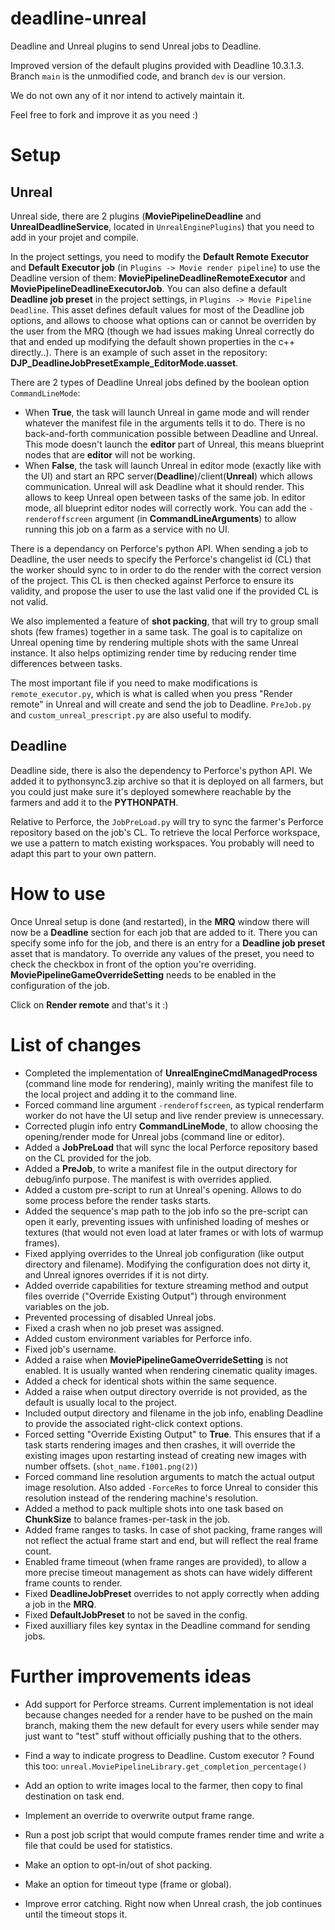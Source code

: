 # deadline-unreal
Deadline and Unreal plugins to send Unreal jobs to Deadline.


Improved version of the default plugins provided with Deadline 10.3.1.3.
Branch `main` is the unmodified code, and branch `dev` is our version.

We do not own any of it nor intend to actively maintain it.

Feel free to fork and improve it as you need :)


# Setup

## Unreal

Unreal side, there are 2 plugins (**MoviePipelineDeadline** and **UnrealDeadlineService**, located in `UnrealEnginePlugins`) that you need to add in your projet and compile.

In the project settings, you need to modify the **Default Remote Executor** and **Default Executor job** (in `Plugins -> Movie render pipeline`) to use the Deadline version of them: **MoviePipelineDeadlineRemoteExecutor** and **MoviePipelineDeadlineExecutorJob**.
You can also define a default **Deadline job preset** in the project settings, in `Plugins -> Movie Pipeline Deadline`.
This asset defines default values for most of the Deadline job options, and allows to choose what options can or cannot be overriden by the user from the MRQ (though we had issues making Unreal correctly do that and ended up modifying the default shown properties in the c++ directly..).
There is an example of such asset in the repository: **DJP_DeadlineJobPresetExample_EditorMode.uasset**.

There are 2 types of Deadline Unreal jobs defined by the boolean option `CommandLineMode`:
- When **True**, the task will launch Unreal in game mode and will render whatever the manifest file in the arguments tells it to do. There is no back-and-forth communication possible between Deadline and Unreal.
This mode doesn't launch the **editor** part of Unreal, this means blueprint nodes that are **editor** will not be working.
- When **False**, the task will launch Unreal in editor mode (exactly like with the UI) and start an RPC server(**Deadline**)/client(**Unreal**) which allows communication. Unreal will ask Deadline what it should render. This allows to keep Unreal open between tasks of the same job. In editor mode, all blueprint editor nodes will correctly work. You can add the `-renderoffscreen` argument (in **CommandLineArguments**) to allow running this job on a farm as a service with no UI.

There is a dependancy on Perforce's python API. When sending a job to Deadline, the user needs to specify the Perforce's changelist id (CL) that the worker should sync to in order to do the render with the correct version of the project. This CL is then checked against Perforce to ensure its validity, and propose the user to use the last valid one if the provided CL is not valid.

We also implemented a feature of **shot packing**, that will try to group small shots (few frames) together in a same task. The goal is to capitalize on Unreal opening time by rendering multiple shots with the same Unreal instance. It also helps optimizing render time by reducing render time differences between tasks.

The most important file if you need to make modifications is `remote_executor.py`, which is what is called when you press "Render remote" in Unreal and will create and send the job to Deadline.
`PreJob.py` and `custom_unreal_prescript.py` are also useful to modify.


## Deadline

Deadline side, there is also the dependency to Perforce's python API. We added it to pythonsync3.zip archive so that it is deployed on all farmers, but you could just make sure it's deployed somewhere reachable by the farmers and add it to the **PYTHONPATH**.

Relative to Perforce, the `JobPreLoad.py` will try to sync the farmer's Perforce repository based on the job's CL.
To retrieve the local Perforce workspace, we use a pattern to match existing workspaces. You probably will need to adapt this part to your own pattern.


# How to use

Once Unreal setup is done (and restarted), in the **MRQ** window there will now be a **Deadline** section for each job that are added to it.
There you can specify some info for the job, and there is an entry for a **Deadline job preset** asset that is mandatory.
To override any values of the preset, you need to check the checkbox in front of the option you're overriding.
**MoviePipelineGameOverrideSetting** needs to be enabled in the configuration of the job.

Click on **Render remote** and that's it :)


# List of changes

- Completed the implementation of **UnrealEngineCmdManagedProcess** (command line mode for rendering), mainly writing the manifest file to the local project and adding it to the command line.
- Forced command line argument `-renderoffscreen`, as typical renderfarm worker do not have the UI setup and live render preview is unnecessary.
- Corrected plugin info entry **CommandLineMode**, to allow choosing the opening/render mode for Unreal jobs (command line or editor).
- Added a **JobPreLoad** that will sync the local Perforce repository based on the CL provided for the job.
- Added a **PreJob**, to write a manifest file in the output directory for debug/info purpose. The manifest is with overrides applied.
- Added a custom pre-script to run at Unreal's opening. Allows to do some process before the render tasks starts.
- Added the sequence's map path to the job info so the pre-script can open it early, preventing issues with unfinished loading of meshes or textures (that would not even load at later frames or with lots of warmup frames).
- Fixed applying overrides to the Unreal job configuration (like output directory and filename). Modifying the configuration does not dirty it, and Unreal ignores overrides if it is not dirty.
- Added override capabilities for texture streaming method and output files override ("Override Existing Output") through environment variables on the job.
- Prevented processing of disabled Unreal jobs.
- Fixed a crash when no job preset was assigned.
- Added custom environment variables for Perforce info.
- Fixed job's username.
- Added a raise when **MoviePipelineGameOverrideSetting** is not enabled. It is usually wanted when rendering cinematic quality images.
- Added a check for identical shots within the same sequence.
- Added a raise when output directory override is not provided, as the default is usually local to the project.
- Included output directory and filename in the job info, enabling Deadline to provide the associated right-click context options.
- Forced setting "Override Existing Output" to **True**. This ensures that if a task starts rendering images and then crashes, it will override the existing images upon restarting instead of creating new images with number offsets. (`shot_name.f1001.png(2)`)
- Forced command line resolution arguments to match the actual output image resolution. Also added `-ForceRes` to force Unreal to consider this resolution instead of the rendering machine's resolution.
- Added a method to pack multiple shots into one task based on **ChunkSize** to balance frames-per-task in the job.
- Added frame ranges to tasks. In case of shot packing, frame ranges will not reflect the actual frame start and end, but will reflect the real frame count.
- Enabled frame timeout (when frame ranges are provided), to allow a more precise timeout management as shots can have widely different frame counts to render.
- Fixed **DeadlineJobPreset** overrides to not apply correctly when adding a job in the **MRQ**.
- Fixed **DefaultJobPreset** to not be saved in the config.
- Fixed auxilliary files key syntax in the Deadline command for sending jobs.


# Further improvements ideas

- Add support for Perforce streams. Current implementation is not ideal because changes needed for a render have to be pushed on the main branch, making them the new default for every users while sender may just want to "test" stuff without officially pushing that to the others.
 
- Find a way to indicate progress to Deadline. Custom executor ? Found this too: `unreal.MoviePipelineLibrary.get_completion_percentage()`

- Add an option to write images local to the farmer, then copy to final destination on task end.

- Implement an override to overwrite output frame range.

- Run a post job script that would compute frames render time and write a file that could be used for statistics.

- Make an option to opt-in/out of shot packing.

- Make an option for timeout type (frame or global).

- Improve error catching. Right now when Unreal crash, the job continues until the timeout stops it.
